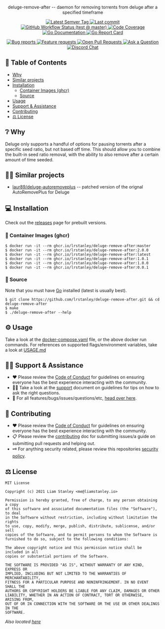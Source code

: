 <!-- template:begin:header -->
<!-- do not edit anything in this "template" block, its auto-generated -->

<p align="center">deluge-remove-after -- daemon for removing torrents from deluge after a specified timeframe</p>
<p align="center">
  <a href="https://github.com/lrstanley/deluge-remove-after/tags">
    <img title="Latest Semver Tag" src="https://img.shields.io/github/v/tag/lrstanley/deluge-remove-after?style=flat-square">
  </a>
  <a href="https://github.com/lrstanley/deluge-remove-after/commits/master">
    <img title="Last commit" src="https://img.shields.io/github/last-commit/lrstanley/deluge-remove-after?style=flat-square">
  </a>




  <a href="https://github.com/lrstanley/deluge-remove-after/actions?query=workflow%3Atest+event%3Apush">
    <img title="GitHub Workflow Status (test @ master)" src="https://img.shields.io/github/actions/workflow/status/lrstanley/deluge-remove-after/test.yml?branch=master&label=test&style=flat-square">
  </a>

  <a href="https://codecov.io/gh/lrstanley/deluge-remove-after">
    <img title="Code Coverage" src="https://img.shields.io/codecov/c/github/lrstanley/deluge-remove-after/master?style=flat-square">
  </a>

  <a href="https://pkg.go.dev/github.com/lrstanley/deluge-remove-after">
    <img title="Go Documentation" src="https://pkg.go.dev/badge/github.com/lrstanley/deluge-remove-after?style=flat-square">
  </a>
  <a href="https://goreportcard.com/report/github.com/lrstanley/deluge-remove-after">
    <img title="Go Report Card" src="https://goreportcard.com/badge/github.com/lrstanley/deluge-remove-after?style=flat-square">
  </a>
</p>
<p align="center">
  <a href="https://github.com/lrstanley/deluge-remove-after/issues?q=is:open+is:issue+label:bug">
    <img title="Bug reports" src="https://img.shields.io/github/issues/lrstanley/deluge-remove-after/bug?label=issues&style=flat-square">
  </a>
  <a href="https://github.com/lrstanley/deluge-remove-after/issues?q=is:open+is:issue+label:enhancement">
    <img title="Feature requests" src="https://img.shields.io/github/issues/lrstanley/deluge-remove-after/enhancement?label=feature%20requests&style=flat-square">
  </a>
  <a href="https://github.com/lrstanley/deluge-remove-after/pulls">
    <img title="Open Pull Requests" src="https://img.shields.io/github/issues-pr/lrstanley/deluge-remove-after?label=prs&style=flat-square">
  </a>
  <a href="https://github.com/lrstanley/deluge-remove-after/discussions/new?category=q-a">
    <img title="Ask a Question" src="https://img.shields.io/badge/support-ask_a_question!-blue?style=flat-square">
  </a>
  <a href="https://liam.sh/chat"><img src="https://img.shields.io/badge/discord-bytecord-blue.svg?style=flat-square" title="Discord Chat"></a>
</p>
<!-- template:end:header -->

<!-- template:begin:toc -->
<!-- do not edit anything in this "template" block, its auto-generated -->
## :link: Table of Contents

  - [Why](#grey_question-why)
  - [Similar projects](#raising_hand_man-similar-projects)
  - [Installation](#computer-installation)
    - [Container Images (ghcr)](#whale-container-images-ghcr)
    - [Source](#toolbox-source)
  - [Usage](#gear-usage)
  - [Support &amp; Assistance](#raising_hand_man-support--assistance)
  - [Contributing](#handshake-contributing)
  - [⚖️ License](#balance_scale-license)
<!-- template:end:toc -->

## :grey_question: Why

Deluge only supports a handful of options for pausing torrents after a specific
seed ratio, but not based off time. This should allow you to combine the built-in
seed ratio removal, with the ability to also remove after a certain amount of
time seeded.

## :raising_hand_man: Similar projects

- [laur89/deluge-autoremoveplus](https://github.com/laur89/deluge-autoremoveplus) -- patched
  version of the orignal AutoRemovePlus for Deluge

## :computer: Installation

Check out the [releases](https://github.com/users/lrstanley/deluge-remove-after/pkgs/container/deluge-remove-after)
page for prebuilt versions.

<!-- template:begin:ghcr -->
<!-- do not edit anything in this "template" block, its auto-generated -->
### :whale: Container Images (ghcr)

```console
$ docker run -it --rm ghcr.io/lrstanley/deluge-remove-after:master
$ docker run -it --rm ghcr.io/lrstanley/deluge-remove-after:2.0.0
$ docker run -it --rm ghcr.io/lrstanley/deluge-remove-after:latest
$ docker run -it --rm ghcr.io/lrstanley/deluge-remove-after:1.0.1
$ docker run -it --rm ghcr.io/lrstanley/deluge-remove-after:1.0.0
$ docker run -it --rm ghcr.io/lrstanley/deluge-remove-after:0.0.1
```
<!-- template:end:ghcr -->

### :toolbox: Source

Note that you must have [Go](https://golang.org/doc/install) installed (latest is usually best).

    $ git clone https://github.com/lrstanley/deluge-remove-after.git && cd deluge-remove-after
    $ make
    $ ./deluge-remove-after --help

## :gear: Usage

Take a look at the [docker-compose.yaml](/docker-compose.yaml) file, or the above
docker run commands. For references on supported flags/environment variables,
take a look at [USAGE.md](/USAGE.md)

<!-- template:begin:support -->
<!-- do not edit anything in this "template" block, its auto-generated -->
## :raising_hand_man: Support & Assistance

* :heart: Please review the [Code of Conduct](.github/CODE_OF_CONDUCT.md) for
     guidelines on ensuring everyone has the best experience interacting with
     the community.
* :raising_hand_man: Take a look at the [support](.github/SUPPORT.md) document on
     guidelines for tips on how to ask the right questions.
* :lady_beetle: For all features/bugs/issues/questions/etc, [head over here](https://github.com/lrstanley/deluge-remove-after/issues/new/choose).
<!-- template:end:support -->

<!-- template:begin:contributing -->
<!-- do not edit anything in this "template" block, its auto-generated -->
## :handshake: Contributing

* :heart: Please review the [Code of Conduct](.github/CODE_OF_CONDUCT.md) for guidelines
     on ensuring everyone has the best experience interacting with the
    community.
* :clipboard: Please review the [contributing](.github/CONTRIBUTING.md) doc for submitting
     issues/a guide on submitting pull requests and helping out.
* :old_key: For anything security related, please review this repositories [security policy](https://github.com/lrstanley/deluge-remove-after/security/policy).
<!-- template:end:contributing -->

<!-- template:begin:license -->
<!-- do not edit anything in this "template" block, its auto-generated -->
## :balance_scale: License

```
MIT License

Copyright (c) 2021 Liam Stanley <me@liamstanley.io>

Permission is hereby granted, free of charge, to any person obtaining a copy
of this software and associated documentation files (the "Software"), to deal
in the Software without restriction, including without limitation the rights
to use, copy, modify, merge, publish, distribute, sublicense, and/or sell
copies of the Software, and to permit persons to whom the Software is
furnished to do so, subject to the following conditions:

The above copyright notice and this permission notice shall be included in all
copies or substantial portions of the Software.

THE SOFTWARE IS PROVIDED "AS IS", WITHOUT WARRANTY OF ANY KIND, EXPRESS OR
IMPLIED, INCLUDING BUT NOT LIMITED TO THE WARRANTIES OF MERCHANTABILITY,
FITNESS FOR A PARTICULAR PURPOSE AND NONINFRINGEMENT. IN NO EVENT SHALL THE
AUTHORS OR COPYRIGHT HOLDERS BE LIABLE FOR ANY CLAIM, DAMAGES OR OTHER
LIABILITY, WHETHER IN AN ACTION OF CONTRACT, TORT OR OTHERWISE, ARISING FROM,
OUT OF OR IN CONNECTION WITH THE SOFTWARE OR THE USE OR OTHER DEALINGS IN THE
SOFTWARE.
```

_Also located [here](LICENSE)_
<!-- template:end:license -->
